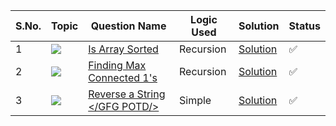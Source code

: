 S.No. | Topic | Question Name | Logic Used | Solution | Status |
------|---------------|------------|-------|------|------|
1 | ![](https://img.shields.io/badge/Sorting-f0772b?style=for-the-badge&logo=array&logoColor=black) | [Is Array Sorted](https://leetcode.com/problems/check-if-array-is-sorted-and-rotated/) | Recursion | [Solution](https://github.com/himanshugupta09/LEETCODE_SOLUTIONS/blob/main/Basic-DSA-Quest/is-array-sorted.cpp) | ✅ |
2 | ![](https://img.shields.io/badge/Recursion-f0772b?style=for-the-badge&logo=array&logoColor=black) | [Finding Max Connected 1's](https://leetcode.com/problems/check-if-array-is-sorted-and-rotated/) | Recursion | [Solution](https://github.com/himanshugupta09/LEETCODE_SOLUTIONS/blob/main/Basic-DSA-Quest/length-of-connected-cells-of-1s.cpp) | ✅ |
3 | ![](https://img.shields.io/badge/String-f0772b?style=for-the-badge&logo=array&logoColor=black) | [Reverse a String </GFG POTD/>](https://practice.geeksforgeeks.org/problems/reverse-a-string/1) | Simple | [Solution](https://github.com/himanshugupta09/LEETCODE_SOLUTIONS/blob/main/Basic-DSA-Quest/reverse-a-string.cpp) | ✅ |






